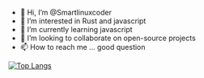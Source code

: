 - 👋 Hi, I’m @Smartlinuxcoder
- 👀 I’m interested in Rust and javascript
- 🌱 I’m currently learning javascript
- 💞️ I’m looking to collaborate on open-source projects
- 📫 How to reach me ... good question

[![Top Langs](https://github-readme-stats.vercel.app/api/top-langs/?username=Smartlinuxcoder&hide_progress=false)](https://github.com/anuraghazra/github-readme-stats)
